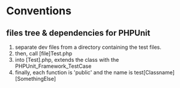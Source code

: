 # Conventions

## files tree & dependencies for PHPUnit

1. separate dev files from a directory containing the test files.
1. then, call [file]Test.php
1. into [Test].php, extends the class with the PHPUnit_Framework_TestCase
1. finally, each function is 'public' and the name is test[Classname][SomethingElse]

